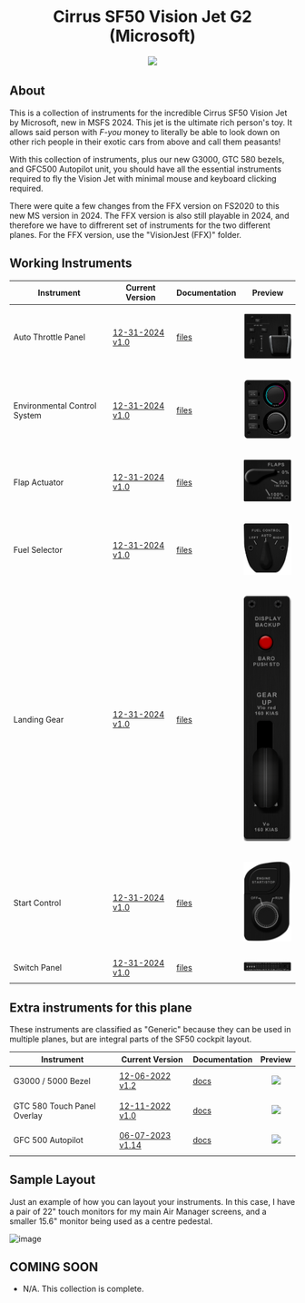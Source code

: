 <!-- PROJECT LOGO -->

<!-- ABOUT THE PROJECT -->

<!-- PROJECT LOGO -->
<p align="center">
  <h1 align="center">Cirrus SF50 Vision Jet G2 (Microsoft)</h1>
</p>
<p align="center"><img src="https://user-images.githubusercontent.com/75218511/206914004-5a53b5ea-9d26-4b97-95ee-03f94bfbb8a3.png" width="600"/></p>

## About
This is a collection of instruments for the incredible Cirrus SF50 Vision Jet by Microsoft, new in MSFS 2024. This jet is the ultimate rich person's toy. It allows said person with <em>F-you</em> money to literally be able to look down on other rich people in their exotic cars from above and call them peasants! 

With this collection of instruments, plus our new G3000, GTC 580 bezels, and GFC500 Autopilot unit, you should have all the essential instruments required to fly the Vision Jet with minimal mouse and keyboard clicking required. 

There were quite a few changes from the FFX version on FS2020 to this new MS version in 2024. The FFX version is also still playable in 2024, and therefore we have to diffrerent set of instruments for the two different planes. For the FFX version, use the "VisionJest (FFX)" folder.

<!-- ABOUT THE PROJECT -->

## Working Instruments

Instrument | Current Version | Documentation | Preview
-------------|-----------------|--------------|--------------
Auto Throttle Panel | [12-31-2024 v1.0](Auto-throttle\Cirrus%20SF50%20Vision%20Jet%20%28MS%29%20-%20Auto-Throttle.siff) | [files](Auto-throttle) | <p align="center"><img src="Auto-throttle\46c966eb-5bb4-45b9-8551-6170a28b1045\preview.png" width="100" /> </p>
Environmental Control System | [12-31-2024 v1.0](ECS\Cirrus%20SF50%20Vision%20Jet%20%28MS%29%20-%20Environmental%20Control%20System.siff) | [files](ECS) | <p align="center"><img src="ECS\d9b02e5e-c13c-405c-27dd-ae4fa1a78d32\preview.png" width="100" /> </p>
Flap Actuator | [12-31-2024 v1.0](Flap_Actuator\Cirrus%20SF50%20Vision%20Jet%20%28MS%29%20-%20Flap%20Actuator.siff) | [files](Flap_actuator) | <p align="center"><img src="Flap_Actuator\76325a30-6fcb-432d-8035-6cf46d58d225\preview.png" width="100" /> </p>
Fuel Selector | [12-31-2024 v1.0](Fuel_Selector\Cirrus%20SF50%20Vision%20Jet%20%28MS%29%20-%20Fuel%20Selector.siff) | [files](Fuel_Selector) | <p align="center"><img src="Fuel_Selector\fc5ea007-ecb7-43c0-2e20-b5118286c903\preview.png" width="100" /> </p>
Landing Gear | [12-31-2024 v1.0](Landing_Gear\Cirrus%20SF50%20Vision%20Jet%20%28MS%29%20-%20Landing%20Gear%20Panel.siff) | [files](Landing_Gear) | <p align="center"><img src="Landing_Gear/f6cb81a6-c39a-43a2-8c82-ec371dd4e428/preview.png" width="100" /> </p>
Start Control | [12-31-2024 v1.0](Start_Control\Cirrus%20SF50%20Vision%20Jet%20%28MS%29%20-%20Start%20Controls.siff) | [files](Start_Control) | <p align="center"><img src="Start_Control\33e7e871-e94e-4cb5-3f7c-32122b595435\preview.png" width="100" /> </p>
Switch Panel | [12-31-2024 v1.0](Switch_Panel\Cirrus%20SF50%20Vision%20Jet%20%28MS%29%20-%20Switch%20Panel.siff) | [files](Switch_Panel) | <p align="center"><img src="Switch_Panel/dce7c2ed-ab7a-4dda-3b88-ea948e7d5e1f/preview.png" width="100" /> </p>

## Extra instruments for this plane

These instruments are classified as "Generic" because they can be used in multiple planes, but are integral parts of the SF50 cockpit layout.


Instrument | Current Version | Documentation | Preview
-------------|-----------------|--------------|--------------
G3000 / 5000 Bezel| [12-06-2022 v1.2](https://github.com/Simstrumentation/Air-Manager/blob/main/Instruments/Generic/Generic-Garmin_G3000-5000_Bezel/Generic%20-%20Garmin%20G3000%20and%20G5000%20%20PFD%20MFD%20Bezel%20Overlay.siff?raw=true?raw=true)  | [docs](https://github.com/Simstrumentation/Air-Manager/tree/main/Instruments/Generic/Generic-Garmin_G3000-5000_Bezel) | <p align="center"><img src="https://github.com/Simstrumentation/Air-Manager/blob/main/Instruments/Generic/Generic-Garmin_G3000-5000_Bezel/3f24eb91-44e3-4d7c-1f45-b412646a19d8/preview.png" width="100"> </p>
GTC 580 Touch Panel Overlay| [12-11-2022 v1.0](https://github.com/Simstrumentation/Air-Manager/blob/main/Instruments/Generic/Generic-Garmin-GTC580/Generic%20-%20GTC%20580%20Overlay.siff?raw=true) | [docs](https://github.com/Simstrumentation/Air-Manager/tree/main/Instruments/Generic/Generic-Garmin-GTC580) | <p align="center"><img src="https://github.com/Simstrumentation/Air-Manager/blob/main/Instruments/Generic/Generic-Garmin-GTC580/83a0152f-2101-423f-1594-3c687a00c182/preview.png" width="100"> </p>
GFC 500 Autopilot | [06-07-2023 v1.14](https://github.com/Simstrumentation/Air-Manager/blob/main/Instruments/Generic/Generic-GFC500/Generic%20-%20Garmin%20GFC%20500%20autopilot%20.siff?raw=true) | [docs](https://github.com/Simstrumentation/Air-Manager/blob/main/Instruments/Generic/Generic-GFC500) | <p align="center"><img src="https://github.com/Simstrumentation/Air-Manager/raw/main/Instruments/Generic/Generic-GFC500/c154321a-72e7-44bd-8c39-7dc86b1c66c6/preview.png" width="100"> </p>

## Sample Layout
Just an example of how you can layout your instruments. In this case, I have a pair of 22" touch monitors for my main Air Manager screens, and a smaller 15.6" monitor being used as a centre pedestal.

![image](https://github.com/Simstrumentation/Air-Manager/assets/75218511/134bc26a-1ed4-4510-aed4-b96348718ca4)


## COMING SOON
- N/A. This collection is complete. 
